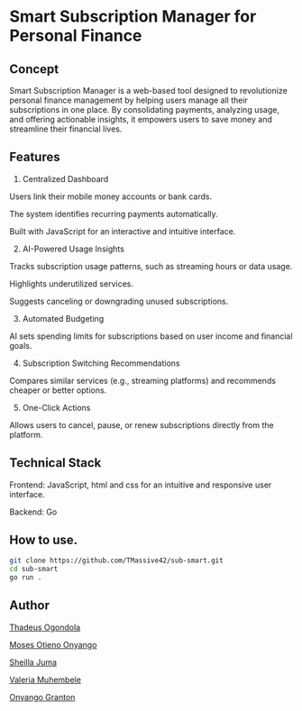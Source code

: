 # Smart Subscription Manager for Personal Finance

## Concept

Smart Subscription Manager is a web-based tool designed to revolutionize personal finance management by helping users manage all their subscriptions in one place. By consolidating payments, analyzing usage, and offering actionable insights, it empowers users to save money and streamline their financial lives.

## Features

1. Centralized Dashboard

Users link their mobile money accounts or bank cards.

The system identifies recurring payments automatically.

Built with JavaScript for an interactive and intuitive interface.

2. AI-Powered Usage Insights

Tracks subscription usage patterns, such as streaming hours or data usage.

Highlights underutilized services.

Suggests canceling or downgrading unused subscriptions.

3. Automated Budgeting

AI sets spending limits for subscriptions based on user income and financial goals.

4. Subscription Switching Recommendations

Compares similar services (e.g., streaming platforms) and recommends cheaper or better options.

5. One-Click Actions

Allows users to cancel, pause, or renew subscriptions directly from the platform.

## Technical Stack

Frontend: JavaScript, html and css for an intuitive and responsive user interface.

Backend: Go

## How to use.
```sh
git clone https://github.com/TMassive42/sub-smart.git
cd sub-smart
go run .

```

## Author 
[Thadeus Ogondola](https://github.com/TMassive42)

[Moses Otieno Onyango](https://github.com/moseeh)

[Sheilla Juma](https://github.com/a-j-sheilla)

[Valeria Muhembele](https://github.com/anamivale)

[Onyango Granton](https://github.com/onyango-granton)




